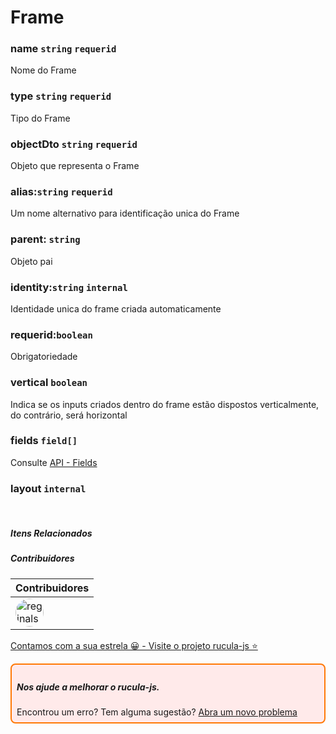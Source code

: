 # Frame

### name `string` `requerid`
Nome do Frame

### type `string` `requerid`
Tipo do Frame

### objectDto `string` `requerid`
Objeto que representa o Frame

### alias:`string` `requerid`
Um nome alternativo para identificação unica do Frame

### parent: `string` 
Objeto pai

### identity:`string` `internal`
Identidade unica do frame criada automaticamente

### requerid:`boolean`
Obrigatoriedade

### vertical `boolean`
Indica se os inputs criados dentro do frame estão dispostos verticalmente, do contrário, será horizontal

### fields `field[]`
Consulte [API - Fields](fields.md)

### layout `internal`

<br>

##### Itens Relacionados

##### Contribuidores

|Contribuidores|
|-|
|<a href="https://github.com/reginaldo-marinho"><img width="45px" height="45px" style="border-radius:30px" alt="reginalso-marinho" title="TheLarkInn" src="https://avatars.githubusercontent.com/u/60780631?v=4"></a>|

<a href="https://github.com/rucula-js/rucula-js">Contamos com a sua estrela 😀 - Visite o projeto rucula-js ⭐</a>

<div style="
    border: 2px solid #ff7906;
    border-radius: 8PX;
    padding: 8px;
    background-color: #ffeaea;
    ">
    <h5>Nos ajude a melhorar o rucula-js.</h5>
    Encontrou um erro? Tem alguma sugestão?  <a href="https://github.com/rucula-js/rucula-js/issues">Abra um novo problema</a><br>    
</div>


